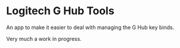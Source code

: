 # Logitech G Hub Tools

An app to make it easier to deal with managing the G Hub key binds.

Very much a work in progress.
